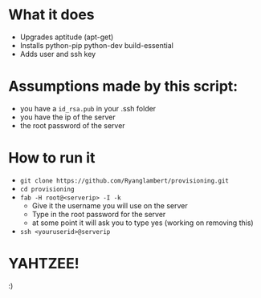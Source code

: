 # What it does
- Upgrades aptitude (apt-get)
- Installs python-pip python-dev build-essential
- Adds user and ssh key

# Assumptions made by this script: 

- you have a `id_rsa.pub` in your .ssh folder
- you have the ip of the server
- the root password of the server

# How to run it

- `git clone https://github.com/Ryanglambert/provisioning.git`
- `cd provisioning`
- `fab -H root@<serverip> -I -k`
    - Give it the username you will use on the server
    - Type in the root password for the server
    - at some point it will ask you to type yes (working on removing this)
- `ssh <youruserid>@serverip`

# YAHTZEE!

:)
